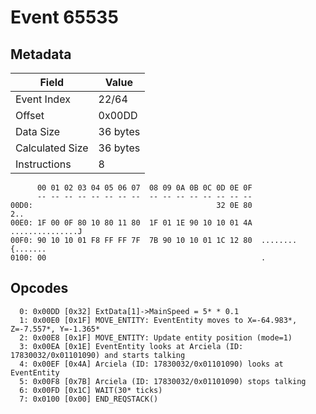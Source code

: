 # Event 65535

## Metadata

| Field           | Value    |
|-----------------|----------|
| Event Index     | 22/64    |
| Offset          | 0x00DD   |
| Data Size       | 36 bytes |
| Calculated Size | 36 bytes |
| Instructions    | 8        |

```
      00 01 02 03 04 05 06 07  08 09 0A 0B 0C 0D 0E 0F
      -- -- -- -- -- -- -- --  -- -- -- -- -- -- -- --
00D0:                                         32 0E 80               2..
00E0: 1F 00 0F 80 10 80 11 80  1F 01 1E 90 10 10 01 4A  ...............J
00F0: 90 10 10 01 F8 FF FF 7F  7B 90 10 10 01 1C 12 80  ........{.......
0100: 00                                                .               
```

## Opcodes

```
  0: 0x00DD [0x32] ExtData[1]->MainSpeed = 5* * 0.1
  1: 0x00E0 [0x1F] MOVE_ENTITY: EventEntity moves to X=-64.983*, Z=-7.557*, Y=-1.365*
  2: 0x00E8 [0x1F] MOVE_ENTITY: Update entity position (mode=1)
  3: 0x00EA [0x1E] EventEntity looks at Arciela (ID: 17830032/0x01101090) and starts talking
  4: 0x00EF [0x4A] Arciela (ID: 17830032/0x01101090) looks at EventEntity
  5: 0x00F8 [0x7B] Arciela (ID: 17830032/0x01101090) stops talking
  6: 0x00FD [0x1C] WAIT(30* ticks)
  7: 0x0100 [0x00] END_REQSTACK()
```
